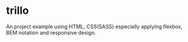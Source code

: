 # trillo
An project example using HTML, CSS(SASS)  especially applying flexbox, BEM notation and responsive design.
